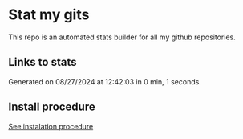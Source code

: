 # Stat my gits

This repo is an automated stats builder for all my github repositories.

## Links to stats


Generated on 08/27/2024 at 12:42:03 in 0 min, 1 seconds.

## Install procedure

[See instalation procedure](./src/install.md)
